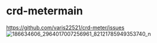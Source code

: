 # crd-metermain
https://github.com/varis22521/crd-meter/issues
![186634606_2964017007256961_82121785949353740_n](https://user-images.githubusercontent.com/63534193/119674762-accd2800-be66-11eb-88a6-763a74d104f0.jpg)

